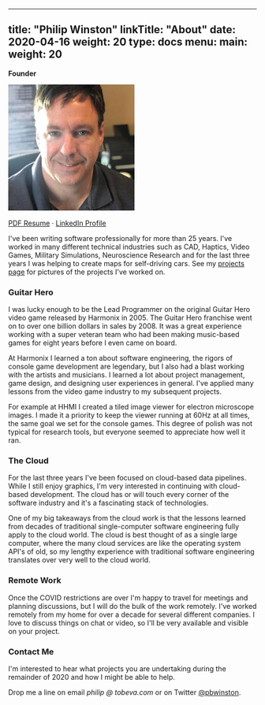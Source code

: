 
---
title: "Philip Winston"
linkTitle: "About"
date: 2020-04-16
weight: 20
type: docs
menu:
  main:
    weight: 20
---

**Founder**

![Headshot](headshot.jpg)


[PDF Resume](/philip_winston_resume.pdf) &middot; [LinkedIn Profile](http://linkedin.com/in/pwinston)

I've been writing software professionally for more than 25 years. I've worked in
many different technical industries such as CAD, Haptics, Video Games, Military
Simulations, Neuroscience Research and for the last three years I was helping to
create maps for self-driving cars. See my [projects page](/about/projects) for
pictures of the projects I've worked on.

### Guitar Hero 
I was lucky enough to be the Lead Programmer on the original Guitar Hero video
game released by Harmonix in 2005. The Guitar Hero franchise went on to over one
billion dollars in sales by 2008. It was a great experience working with a super
veteran team who had been making music-based games for eight years before I even
came on board.

At Harmonix I learned a ton about software engineering, the rigors of console
game development are legendary, but I also had a blast working with the artists
and musicians. I learned a lot about project management, game design, and
designing user experiences in general. I've applied many lessons from the video
game industry to my subsequent projects.

For example at HHMI I created a tiled image viewer for electron microscope
images. I made it a priority to keep the viewer running at 60Hz at all times,
the same goal we set for the console games. This degree of polish was not
typical for research tools, but everyone seemed to appreciate how well it ran.

### The Cloud

For the last three years I've been focused on cloud-based data pipelines. While
I still enjoy graphics, I'm very interested in continuing with cloud-based
development. The cloud has or will touch every corner of the software industry
and it's a fascinating stack of technologies.

One of my big takeaways from the cloud work is that the lessons learned from
decades of traditional single-computer software engineering fully apply to the
cloud world. The cloud is best thought of as a single large computer, where the
many cloud services are like the operating system API's of old, so my lengthy
experience with traditional software engineering translates over very well
to the cloud world.

### Remote Work

Once the COVID restrictions are over I'm happy to travel for meetings and
planning discussions, but I will do the bulk of the work remotely. I've worked
remotely from my home for over a decade for several different companies. I love
to discuss things on chat or video, so I'll be very available and visible on
your project.

### Contact Me

I'm interested to hear what projects you are undertaking during the remainder of
2020 and how I might be able to help.

Drop me a line on email *philip @ tobeva.com* or on Twitter
[@pbwinston](https://twitter.com/pbwinston).

